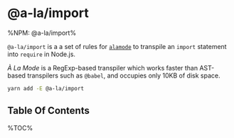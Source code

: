 # @a-la/import

%NPM: @a-la/import%

`@a-la/import` is a a set of rules for [`alamode`](https://alamode.cc) to transpile an `import` statement into `require` in Node.js.

_À La Mode_ is a RegExp-based transpiler which works faster than AST-based transpilers such as `@babel`, and occupies only 10KB of disk space.

```sh
yarn add -E @a-la/import
```

## Table Of Contents

%TOC%
